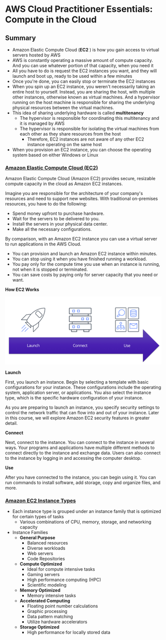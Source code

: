 # AWS Cloud Practitioner Essentials: Compute in the Cloud

## Summary

* Amazon Elastic Compute Cloud (**EC2** ) is how you gain access to virtual servers hosted by AWS
* AWS is constantly operating a massive amount of compute capacity. And you can use whatever portion of that capacity, when you need it
* All you have to do is request the EC2 instances you want, and they will launch and boot up, ready to be used within a few minutes
* Once you're done, you can easily stop or terminate the EC2 instances
* When you spin up an EC2 instance, you weren't necessarily taking an entire host to yourself. Instead, you are sharing the host, with multiple other instances, otherwise known as virtual machines. And a hypervisor running on the host machine is responsible for sharing the underlying physical resources between the virtual machines.
* This idea of sharing underlying hardware is called **multitenancy**
  * The hypervisor is responsible for coordinating this multitenancy and it is managed by AWS
  * The hypervisor is responsible for isolating the virtual machines from each other as they share resources from the host
    * Therefore, EC2 instances are not aware of any other EC2 instance operating on the same host
* When you provision an EC2 instance, you can choose the operating system based on either Windows or Linux

### [Amazon Elastic Compute Cloud (EC2)](https://aws.amazon.com/ec2/)

Amazon Elastic Compute Cloud (Amazon EC2) provides secure, resizable compute capacity in the cloud as Amazon EC2 instances. 

Imagine you are responsible for the architecture of your company's resources and need to support new websites. With traditional on-premises resources, you have to do the following:

* Spend money upfront to purchase hardware.
* Wait for the servers to be delivered to you.
* Install the servers in your physical data center.
* Make all the necessary configurations.

By comparison, with an Amazon EC2 instance you can use a virtual server to run applications in the AWS Cloud.

* You can provision and launch an Amazon EC2 instance within minutes.
* You can stop using it when you have finished running a workload.
* You pay only for the compute time you use when an instance is running, not when it is stopped or terminated.
* You can save costs by paying only for server capacity that you need or want.

**How EC2 Works**

![EC2](./ec2.png)

**Launch**

First, you launch an instance. Begin by selecting a template with basic configurations for your instance. These configurations include the operating system, application server, or applications. You also select the instance type, which is the specific hardware configuration of your instance. 

As you are preparing to launch an instance, you specify security settings to control the network traffic that can flow into and out of your instance. Later in this course, we will explore Amazon EC2 security features in greater detail.

**Connect**

Next, connect to the instance. You can connect to the instance in several ways. Your programs and applications have multiple different methods to connect directly to the instance and exchange data. Users can also connect to the instance by logging in and accessing the computer desktop.

**Use**

After you have connected to the instance, you can begin using it. You can run commands to install software, add storage, copy and organize files, and more.

### [Amazon EC2 Instance Types](https://aws.amazon.com/ec2/instance-types/)

* Each instance type is grouped under an instance family that is optimized for certain types of tasks
  * Various combinations of CPU, memory, storage, and networking capacity
* Instance Families
  * **General Purpose**
    * Balanced resources
    * Diverse workloads
    * Web servers
    * Code Repositories
  * **Compute Optimized**
    * Ideal for compute intensive tasks
    * Gaming servers
    * High performance computing (HPC)
    * Scientific modeling
  * **Memory Optimized**
    * Memory intensive tasks
  * **Accelerated Computing**
    * Floating point number calculations
    * Graphic processing
    * Data pattern matching
    * Utilize hardware accelerators
  * **Storage Optimized**
    * High performance for locally stored data

